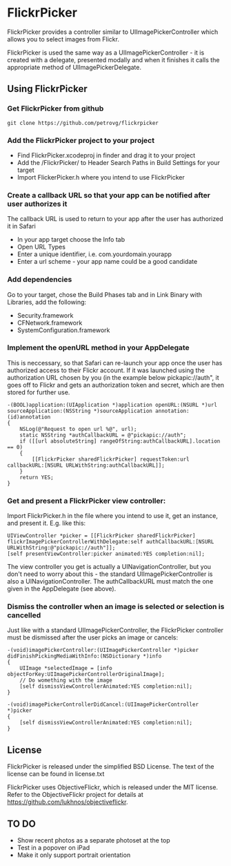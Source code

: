 # FlickrPicker

FlickrPicker provides a controller similar to UIImagePickerController which allows you to select images from Flickr.

FlickrPicker is used the same way as a UIImagePickerController - it is created with a delegate, presented modally and when it finishes it calls the appropriate method of UIImagePickerDelegate.


## Using FlickrPicker

### Get FlickrPicker from github

    git clone https://github.com/petrovg/flickrpicker


### Add the FlickrPicker project to your project

* Find FlickrPicker.xcodeproj in finder and drag it to your project
* Add the <path-to-FlickrPicker-root>/FlickrPicker/ to Header Search Paths in Build Settings for your target
* Import FlickerPicker.h where you intend to use FlickrPicker

### Create a callback URL so that your app can be notified after user authorizes it

The callback URL is used to return to your app after the user has authorized it in Safari

* In your app target choose the Info tab
* Open URL Types
* Enter a unique identifier, i.e. com.yourdomain.yourapp
* Enter a url scheme - your app name could be a good candidate


### Add dependencies

Go to your target, chose the Build Phases tab and in Link Binary with Libraries, add the following:

* Security.framework
* CFNetwork.framework
* SystemConfiguration.framework

### Implement the openURL method in your AppDelegate

This is neccessary, so that Safari can re-launch your app once the user has authorized access to their Flickr account. If it was launched using the authorization URL chosen by you (in the example below pickapic://auth", it goes off to Flickr and gets an authorization token and secret, which are then stored for further use.

    -(BOOL)application:(UIApplication *)application openURL:(NSURL *)url sourceApplication:(NSString *)sourceApplication annotation:(id)annotation
    {
        NSLog(@"Request to open url %@", url);
        static NSString *authCallbackURL = @"pickapic://auth";
        if ([[url absoluteString] rangeOfString:authCallbackURL].location == 0)
        {
            [[FlickrPicker sharedFlickrPicker] requestToken:url callbackURL:[NSURL URLWithString:authCallbackURL]];
        }
        return YES;
    }



### Get and present a FlickrPicker view controller:

Import FlickrPicker.h in the file where you intend to use it, get an instance, and present it. E.g. like this:

    UIViewController *picker = [[FlickrPicker sharedFlickrPicker] flickrImagePickerControllerWithDelegate:self authCallbackURL:[NSURL URLWithString:@"pickapic://auth"]];
    [self presentViewController:picker animated:YES completion:nil];


The view controller you get is actually a UINavigationController, but you don't need to worry about this - the standard UIImagePickerController is also a UINavigationController. The authCallbackURL must match the one given in the AppDelegate (see above).


### Dismiss the controller when an image is selected or selection is cancelled

Just like with a standard UIImagePickerController, the FlickrPicker controller must be dismissed after the user picks an image or cancels:

    -(void)imagePickerController:(UIImagePickerController *)picker didFinishPickingMediaWithInfo:(NSDictionary *)info
    {
        UIImage *selectedImage = [info objectForKey:UIImagePickerControllerOriginalImage];
        // Do womething with the image
        [self dismissViewControllerAnimated:YES completion:nil];
    }

    -(void)imagePickerControllerDidCancel:(UIImagePickerController *)picker
    {
        [self dismissViewControllerAnimated:YES completion:nil];
    }


## License

FlickrPicker is released under the simplified BSD License. The text of the license can be found in license.txt

FlickrPicker uses ObjectiveFlickr, which is released under the MIT license. Refer to the ObjectiveFlickr project for details at https://github.com/lukhnos/objectiveflickr.

## TO DO

* Show recent photos as a separate photoset at the top
* Test in a popover on iPad
* Make it only support portrait orientation
